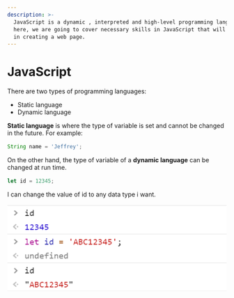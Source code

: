 ```yaml
---
description: >-
  JavaScript is a dynamic , interpreted and high-level programming language. In
  here, we are going to cover necessary skills in JavaScript that will help you
  in creating a web page.
---
```


# JavaScript

There are two types of programming languages:

* Static language
* Dynamic language

**Static language** is where the type of variable is set and cannot be changed in the future. For example:

```javascript
String name = 'Jeffrey';
```

On the other hand, the type of variable of a **dynamic language** can be changed at run time.

```javascript
let id = 12345;
```

I can change the value of id to any data type i want. 

![](.gitbook/assets/image%20%2814%29.png)

